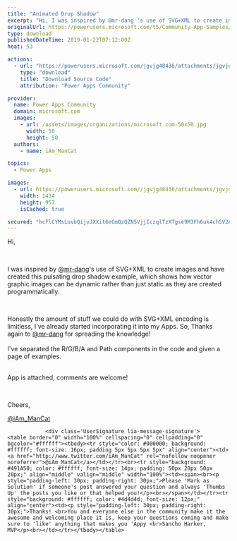```yaml
---
title: "Animated Drop Shadow"
excerpt: "Hi, I was inspired by @mr-dang 's use of SVG+XML to create images and have created this pulsating drop shadow example, which shows how vector graphic"
originalUrl: https://powerusers.microsoft.com/t5/Community-App-Samples/Animated-Drop-Shadow/td-p/208121
type: download
publishedDateTime: 2019-01-22T07:12:00Z
heat: 53

actions:
  - url: "https://powerusers.microsoft.com/jgvjg48436/attachments/jgvjg48436/AppFeedbackGallery/81/2/Animated%20Drop%20Shadow.msapp"
    type: "download"
    title: "Download Source Code"
    attribution: "Power Apps Community"

provider:
  name: Power Apps Community
  domain: microsoft.com
  images:
    - url: /assets/images/organizations/microsoft.com-50x50.jpg
      width: 50
      height: 50
  authors:
    - name: iAm_ManCat

topics:
  - Power Apps

images:
  - url: https://powerusers.microsoft.com//jgvjg48436/attachments/jgvjg48436/AppFeedbackGallery/81/1/App%20Icon.png
    width: 1434
    height: 957
    isCached: true

secured: "hcFlCYMsLovbQijvJXXit6eGmQzQZN5VjjIczqlTzXTgse9M3Fh6uk4ch5V2AUul4nrFDCTT8V2AeFp3LOq1UaAnujzMnG2XiVBhNt8+/CX7OiIeI/MkdxXhAfmoWNl3hQFHsU+YDk+HDHtzXsWub/0NR9koGGcXfkyyRZv64ncHPTNnk/E+BieV4+bnk1/91Ns7Br5icsgb11mg9itxtmGeS3oKV5aQj0fpweDevdkkOGgmtEr/5B9yNumLVV1VxHsuTQlt0zVj9afYM5DHQHaal3arxKh9JitT+hZwfgGTRTmsMiW1vi/1qoLZ1m6hIKELjmHV2vbpTJYD/70rriAvhZNqRZktHUGBhOnJIjCtbLd6AmR1J13Xn2q8YOTnyS0mIQCZQwi8UYHzihn+jqxEw8xnNi6OUcitzOLbdByAPLdoGyYlItybL8q3xe7D;V0/e5VMnAot6pa5PVWtJJA=="
---
```

<p>Hi,</p><p>&nbsp;</p><p>I was inspired by&nbsp;<a href="https://powerusers.microsoft.com/t5/user/viewprofilepage/user-id/156" target="_blank">@mr-dang</a>'s use of SVG+XML to create images and have created this pulsating drop shadow example, which shows how vector graphic images can be dynamic rather than just static as they are created programmatically.</p><p>&nbsp;</p><p>Honestly the amount of stuff we could do with SVG+XML encoding is limitless, I've already started incorporating it into my Apps. So, Thanks again to&nbsp;<a href="https://powerusers.microsoft.com/t5/user/viewprofilepage/user-id/156" target="_blank">@mr-dang</a>&nbsp;for spreading the knowledge!<br><br>I've separated the R/G/B/A and Path components in the code and given a page of examples.</p><p>&nbsp;<br>App is attached, comments are welcome!</p><p>&nbsp;</p><p>Cheers,</p><p><a href="https://powerusers.microsoft.com/t5/user/viewprofilepage/user-id/41520" target="_blank">@iAm_ManCat</a></p>
					
				
			
			
				<div class='UserSignature lia-message-signature'>
	<table border="0" width="100%" cellspacing="0" cellpadding="0" bgcolor="#ffffff"><tbody><tr style="color: #000000; background: #ffffff; font-size: 16px; padding 5px 5px 5px 5px" align="center"><td><a href="http://www.twitter.com/iAm_ManCat" rel="nofollow noopener noreferrer">@iAm_ManCat</a></td></tr><br><tr style="background: #491A50; color: #ffffff; font-size: 14px; padding: 50px 20px 50px 20px;" align="middle" valign="middle" width="100%"><td><span><br><p style="padding-left: 30px; padding-right: 30px;">Please 'Mark as Solution' if someone's post answered your question and always 'Thumbs Up' the posts you like or that helped you!</p><br></span></td></tr><tr style="background: #ffffff; color: #4d4d4d; font-size: 12px;" align="center"><td><p style="padding-left: 30px; padding-right: 30px;">Thanks! <br>You and everyone else in the community make it the awesome and welcoming place it is, keep your questions coming and make sure to 'like' anything that makes you 'Appy <br>Sancho Harker, MVP</p><br></td></tr></tbody></table>
</div>

